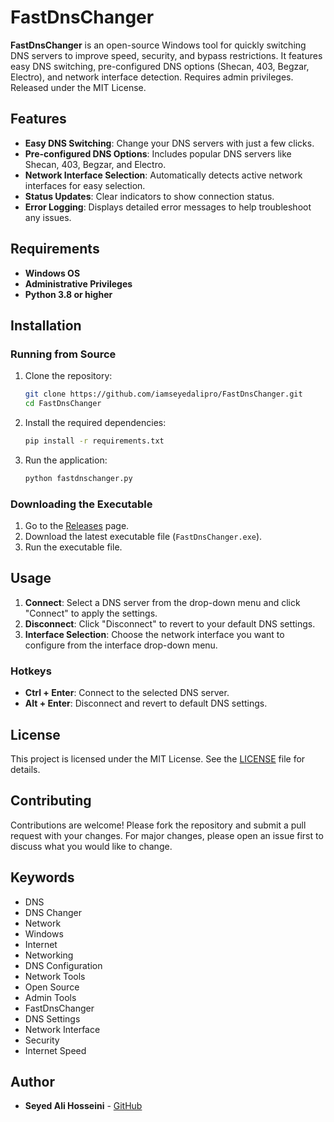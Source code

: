 # FastDnsChanger

**FastDnsChanger** is an open-source Windows tool for quickly switching DNS servers to improve speed, security, and bypass restrictions. It features easy DNS switching, pre-configured DNS options (Shecan, 403, Begzar, Electro), and network interface detection. Requires admin privileges. Released under the MIT License.

## Features

- **Easy DNS Switching**: Change your DNS servers with just a few clicks.
- **Pre-configured DNS Options**: Includes popular DNS servers like Shecan, 403, Begzar, and Electro.
- **Network Interface Selection**: Automatically detects active network interfaces for easy selection.
- **Status Updates**: Clear indicators to show connection status.
- **Error Logging**: Displays detailed error messages to help troubleshoot any issues.

## Requirements

- **Windows OS**
- **Administrative Privileges**
- **Python 3.8 or higher**

## Installation

### Running from Source

1. Clone the repository:
    ```sh
    git clone https://github.com/iamseyedalipro/FastDnsChanger.git
    cd FastDnsChanger
    ```

2. Install the required dependencies:
    ```sh
    pip install -r requirements.txt
    ```

3. Run the application:
    ```sh
    python fastdnschanger.py
    ```

### Downloading the Executable

1. Go to the [Releases](https://github.com/iamseyedalipro/FastDnsChanger/releases) page.
2. Download the latest executable file (`FastDnsChanger.exe`).
3. Run the executable file.

## Usage

1. **Connect**: Select a DNS server from the drop-down menu and click "Connect" to apply the settings.
2. **Disconnect**: Click "Disconnect" to revert to your default DNS settings.
3. **Interface Selection**: Choose the network interface you want to configure from the interface drop-down menu.

### Hotkeys

- **Ctrl + Enter**: Connect to the selected DNS server.
- **Alt + Enter**: Disconnect and revert to default DNS settings.

## License

This project is licensed under the MIT License. See the [LICENSE](LICENSE) file for details.

## Contributing

Contributions are welcome! Please fork the repository and submit a pull request with your changes. For major changes, please open an issue first to discuss what you would like to change.

## Keywords

- DNS
- DNS Changer
- Network
- Windows
- Internet
- Networking
- DNS Configuration
- Network Tools
- Open Source
- Admin Tools
- FastDnsChanger
- DNS Settings
- Network Interface
- Security
- Internet Speed

## Author

- **Seyed Ali Hosseini** - [GitHub](https://github.com/iamseyedalipro)
